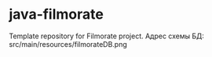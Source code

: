 # java-filmorate
Template repository for Filmorate project.
Адрес схемы БД:
src/main/resources/filmorateDB.png